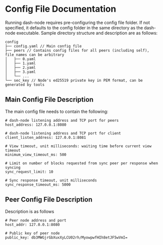 # Config File Documentation

Running dash-node requires pre-configuring the config file folder. If not specified, it defaults to the config folder in the same directory as the dash-node executable. Sample directory structure and description are as follows:

```
config
├── config.yaml // Main config file
├── peers // Contains config files for all peers (including self), file names can be arbitrary
│   ├── 0.yaml
│   ├── 1.yaml
│   ├── 2.yaml
│   ├── 3.yaml
│   └── ...
└── sec_key // Node's ed25519 private key in PEM format, can be generated by tools
```

## Main Config File Description

The main config file needs to contain the following:

```
# dash-node listening address and TCP port for peers
host_address: 127.0.0.1:8080

# dash-node listening address and TCP port for client
client_listen_address: 127.0.0.1:8081

# View timeout, unit milliseconds: waiting time before current view timeout
minimum_view_timeout_ms: 500

# Limit on number of blocks requested from sync peer per response when syncing
sync_request_limit: 10

# Sync response timeout, unit milliseconds
sync_response_timeout_ms: 5000
```

## Peer Config File Description

Description is as follows

```
# Peer node address and port
host_addr: 127.0.0.1:8080

# Public key of peer node
public_key: db3MWGjrGbXuxXyLCU02rh/MyowpwfHIh8etJF5wVmI=
```
